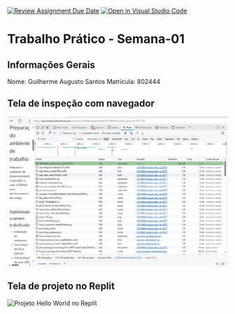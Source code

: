[![Review Assignment Due Date](https://classroom.github.com/assets/deadline-readme-button-22041afd0340ce965d47ae6ef1cefeee28c7c493a6346c4f15d667ab976d596c.svg)](https://classroom.github.com/a/Ue6hVgM5)
[![Open in Visual Studio Code](https://classroom.github.com/assets/open-in-vscode-2e0aaae1b6195c2367325f4f02e2d04e9abb55f0b24a779b69b11b9e10269abc.svg)](https://classroom.github.com/online_ide?assignment_repo_id=18345211&assignment_repo_type=AssignmentRepo)
# Trabalho Prático - Semana-01

## Informações Gerais
Nome: Guilherme Augusto Santos
Matricula: 802444

## Tela de inspeção com navegador

![Inspeção de Conexão](Rede.png)

## Tela de projeto no Replit

![Projeto Hello World no Replit](c:\Users\Guilherme\github-classroom\ICEI-DIW\trabalho-pratico-semana-01-GuilhermeS4nt316\Rede.png)